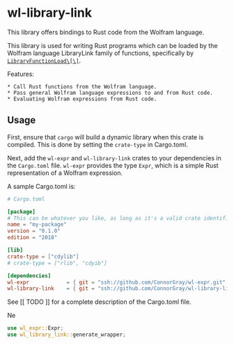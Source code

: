 # wl-library-link

This library offers bindings to Rust code from the Wolfram language.

This library is used for writing Rust programs which can be loaded by the Wolfram language
LibraryLink family of functions, specifically by
[`LibraryFunctionLoad\[\]`][library-function-load].

Features:

    * Call Rust functions from the Wolfram language.
    * Pass general Wolfram language expressions to and from Rust code.
    * Evaluating Wolfram expressions from Rust code.

## Usage

First, ensure that `cargo` will build a dynamic library when this crate is compiled. This
is done by setting the `crate-type` in Cargo.toml.

Next, add the `wl-expr` and `wl-library-link` crates to your dependencies in the
`Cargo.toml` file. `wl-expr` provides the type `Expr`, which is a simple Rust
representation of a Wolfram expression.

A sample Cargo.toml is:

```toml
# Cargo.toml

[package]
# This can be whatever you like, as long as it's a valid crate identifier.
name = "my-package"
version = "0.1.0"
edition = "2018"

[lib]
crate-type = ["cdylib"]
# crate-type = ["rlib", "cdyib"]

[dependencies]
wl-expr            = { git = "ssh://github.com/ConnorGray/wl-expr.git" }
wl-library-link    = { git = "ssh://github.com/ConnorGray/wl-library-link.git" }
```

See [[ TODO ]] for a complete description of the Cargo.toml file.

Ne

```rust
use wl_expr::Expr;
use wl_library_link::generate_wrapper;


```


[library-function-load]: https://reference.wolfram.com/language/ref/LibraryFunctionLoad.html